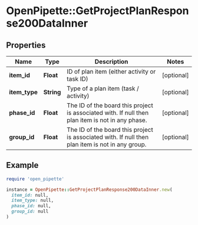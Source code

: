 # OpenPipette::GetProjectPlanResponse200DataInner

## Properties

| Name | Type | Description | Notes |
| ---- | ---- | ----------- | ----- |
| **item_id** | **Float** | ID of plan item (either activity or task ID) | [optional] |
| **item_type** | **String** | Type of a plan item (task / activity) | [optional] |
| **phase_id** | **Float** | The ID of the board this project is associated with. If null then plan item is not in any phase. | [optional] |
| **group_id** | **Float** | The ID of the board this project is associated with. If null then plan item is not in any group. | [optional] |

## Example

```ruby
require 'open_pipette'

instance = OpenPipette::GetProjectPlanResponse200DataInner.new(
  item_id: null,
  item_type: null,
  phase_id: null,
  group_id: null
)
```

